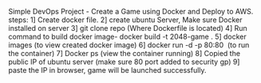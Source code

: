 Simple DevOps Project - Create a Game using Docker and Deploy to AWS.
steps:
1] Create docker file.
2] create ubuntu Server, Make sure Docker installed on server
3] git clone repo (Where Dockerfile is located)
4] Run command to build docker image-
       docker build -t 2048-game .
5] docker images (to view created docker image)
6] docker run -d -p 80:80 <Image id> (to run the container)
7] Docker ps (view the container running)
8] Copied the public IP of ubuntu server (make sure 80 port added to security gp)
9] paste the IP in browser, game will be launched successfully.



